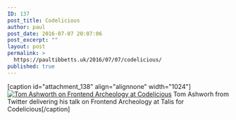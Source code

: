 ```yaml
---
ID: 137
post_title: Codelicious
author: paul
post_date: 2016-07-07 20:07:06
post_excerpt: ""
layout: post
permalink: >
  https://paultibbetts.uk/2016/07/07/codelicious/
published: true
---
```

[caption id="attachment_138" align="alignnone" width="1024"]<a href="https://paultibbetts.uk/app/uploads/2016/07/IMG_7058.jpg"><img src="https://paultibbetts.uk/app/uploads/2016/07/IMG_7058-1024x682.jpg" alt="Tom Ashworth on Frontend Archeology at Codelicious" class="size-large wp-image-138" /></a> Tom Ashworh from Twitter delivering his talk on Frontend Archeology at Talis for Codelicious[/caption]